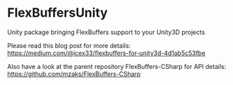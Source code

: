 # FlexBuffersUnity
Unity package bringing FlexBuffers support to your Unity3D projects

Please read this blog post for more details:
https://medium.com/@icex33/flexbuffers-for-unity3d-4d1ab5c53fbe

Also have a look at the parent repository FlexBuffers-CSharp for API details:
https://github.com/mzaks/FlexBuffers-CSharp
